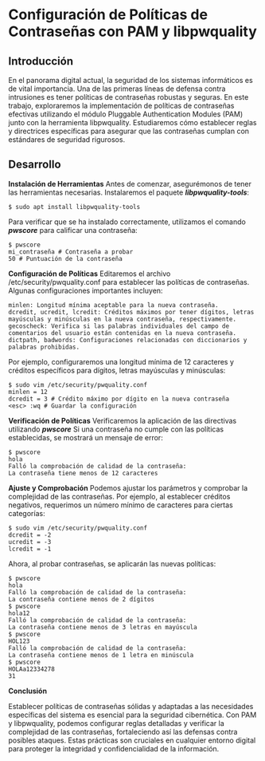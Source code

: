 # Configuración de Políticas de Contraseñas con PAM y libpwquality
## Introducción 
En el panorama digital actual, la seguridad de los sistemas informáticos es de vital importancia. Una de las primeras líneas de defensa contra intrusiones es tener políticas de contraseñas robustas y seguras. En este trabajo, exploraremos la implementación de políticas de contraseñas efectivas utilizando el módulo Pluggable Authentication Modules (PAM) junto con la herramienta libpwquality. Estudiaremos cómo establecer reglas y directrices específicas para asegurar que las contraseñas cumplan con estándares de seguridad rigurosos.

## Desarrollo
**Instalación de Herramientas**
Antes de comenzar, asegurémonos de tener las herramientas necesarias. Instalaremos el paquete ***libpwquality-tools***:
```shell
$ sudo apt install libpwquality-tools
```
Para verificar que se ha instalado correctamente, utilizamos el comando ***pwscore*** para calificar una contraseña:
```shell
$ pwscore
mi_contraseña # Contraseña a probar
50 # Puntuación de la contraseña
```
**Configuración de Políticas**
Editaremos el archivo /etc/security/pwquality.conf para establecer las políticas de contraseñas. Algunas configuraciones importantes incluyen:

    minlen: Longitud mínima aceptable para la nueva contraseña.
    dcredit, ucredit, lcredit: Créditos máximos por tener dígitos, letras mayúsculas y minúsculas en la nueva contraseña, respectivamente.
    gecoscheck: Verifica si las palabras individuales del campo de comentarios del usuario están contenidas en la nueva contraseña.
    dictpath, badwords: Configuraciones relacionadas con diccionarios y palabras prohibidas.

Por ejemplo, configuraremos una longitud mínima de 12 caracteres y créditos específicos para dígitos, letras mayúsculas y minúsculas:
```shell
$ sudo vim /etc/security/pwquality.conf
minlen = 12
dcredit = 3 # Crédito máximo por dígito en la nueva contraseña
<esc> :wq # Guardar la configuración
```
**Verificación de Políticas**
Verificaremos la aplicación de las directivas utilizando ***pwscore*** Si una contraseña no cumple con las políticas establecidas, se mostrará un mensaje de error:
```shell
$ pwscore
hola
Falló la comprobación de calidad de la contraseña:
La contraseña tiene menos de 12 caracteres
```
**Ajuste y Comprobación**
Podemos ajustar los parámetros y comprobar la complejidad de las contraseñas. Por ejemplo, al establecer créditos negativos, requerimos un número mínimo de caracteres para ciertas categorías:
```shell
$ sudo vim /etc/security/pwquality.conf
dcredit = -2
ucredit = -3
lcredit = -1
```
Ahora, al probar contraseñas, se aplicarán las nuevas políticas:
```shell
$ pwscore
hola
Falló la comprobación de calidad de la contraseña:
La contraseña contiene menos de 2 dígitos
$ pwscore
hola12
Falló la comprobación de calidad de la contraseña:
La contraseña contiene menos de 3 letras en mayúscula
$ pwscore
HOL123
Falló la comprobación de calidad de la contraseña:
La contraseña contiene menos de 1 letra en minúscula
$ pwscore
HOLAa12334278
31
```

**Conclusión** 

Establecer políticas de contraseñas sólidas y adaptadas a las necesidades específicas del sistema es esencial para la seguridad cibernética. Con PAM y libpwquality, podemos configurar reglas detalladas y verificar la complejidad de las contraseñas, fortaleciendo así las defensas contra posibles ataques. Estas prácticas son cruciales en cualquier entorno digital para proteger la integridad y confidencialidad de la información.
